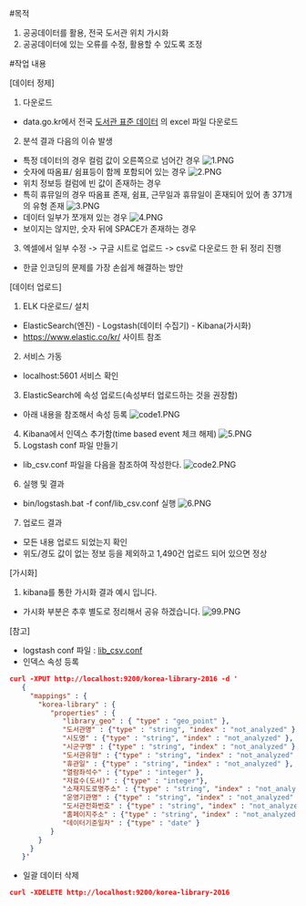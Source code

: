 #목적
1. 공공데이터를 활용, 전국 도서관 위치 가시화
1. 공공데이터에 있는 오류를 수정, 활용할 수 있도록 조정

#작업 내용

[데이터 정제]

1. 다운로드
  - data.go.kr에서 전국 [도서관 표준 데이터](https://www.data.go.kr/subMain.jsp?param=REFUQUdSSURAMTUwMTMxMDk=#/L2NvbW0vY29tbW9uU2VhcmNoL2RhdGFzZXREZXRhaWwkQF4wMTJtMSRAXnB1YmxpY0RhdGFQaz0xNTAxMzEwOSRAXmJybUNkPU9DMDAwMSRAXm9yZ0luZGV4PURBVEFTRVQ=) 의 excel 파일 다운로드
2. 분석 결과 다음의 이슈 발생
  - 특정 데이터의 경우 컬럼 값이 오른쪽으로 넘어간 경우 
  ![1.PNG](img/1.PNG)
  - 숫자에 따옴표/ 쉼표등이 함께 포함되어 있는 경우
  ![2.PNG](img/2.PNG)
  - 위치 정보등 컬럼에 빈 값이 존재하는 경우
  - 특히 휴뮤일의 경우 따옴표 존재, 쉼표, 근무일과 휴뮤일이 혼재되어 있어 총 371개의 유형 존재
  ![3.PNG](img/3.PNG)
  - 데이터 일부가 쪼개져 있는 경우
  ![4.PNG](img/4.PNG)
  - 보이지는 않지만, 숫자 뒤에 SPACE가 존재하는 경우
3. 엑셀에서 일부 수정 -> 구글 시트로 업로드 -> csv로 다운로드 한 뒤 정리 진행
  - 한글 인코딩의 문제를 가장 손쉽게 해결하는 방안

[데이터 업로드]

1. ELK 다운로드/ 설치
  - ElasticSearch(엔진) - Logstash(데이터 수집기) - Kibana(가시화)
  - https://www.elastic.co/kr/ 사이트 참조
2. 서비스 가동 
  - localhost:5601 서비스 확인
3. ElasticSearch에 속성 업로드(속성부터 업로드하는 것을 권장함)
  - 아래 내용을 참조해서 속성 등록
  ![code1.PNG](img/code1.PNG)
4. Kibana에서 인덱스 추가함(time based event 체크 해제)
  ![5.PNG](img/5.PNG)
5. Logstash conf 파일 만들기
  - lib_csv.conf 파일을 다음을 참조하여 작성한다. 
  ![code2.PNG](img/code2.PNG) 
6. 실행 및 결과
  - bin/logstash.bat -f conf/lib_csv.conf 실행
  ![6.PNG](img/6.PNG)
7. 업로드 결과
  - 모든 내용 업로드 되었는지 확인
  - 위도/경도 값이 없는 정보 등을 제외하고 1,490건 업로드 되어 있으면 정상

[가시화]

1. kibana를 통한 가시화 결과 예시 입니다.
  - 가시화 부분은 추후 별도로 정리해서 공유 하겠습니다.
  ![99.PNG](img/99.PNG)
  
[참고]
- logstash conf 파일 : [lib_csv.conf](lib_csv.conf)
- 인덱스 속성 등록
```json
curl -XPUT http://localhost:9200/korea-library-2016 -d '
   {
     "mappings" : {
       "korea-library" : {
          "properties" : {
             "library_geo" : { "type" : "geo_point" },            
             "도서관명" : {"type" : "string", "index" : "not_analyzed" },
             "시도명" : {"type" : "string", "index" : "not_analyzed" },
             "시군구명" : {"type" : "string", "index" : "not_analyzed" },
             "도서관유형" : {"type" : "string", "index" : "not_analyzed" },
             "휴관일" : {"type" : "string", "index" : "not_analyzed" },
             "열람좌석수" : {"type" : "integer" },
             "자료수(도서)" : {"type" : "integer"},
             "소재지도로명주소" : {"type" : "string", "index" : "not_analyzed" },
             "운영기관명" : {"type" : "string", "index" : "not_analyzed" },
             "도서관전화번호" : {"type" : "string", "index" : "not_analyzed" },
             "홈페이지주소" : {"type" : "string", "index" : "not_analyzed" },
             "데이터기준일자" : {"type" : "date" }
          }
       }
     }
   }'
```

- 일괄 데이터 삭제
```json
curl -XDELETE http://localhost:9200/korea-library-2016
```